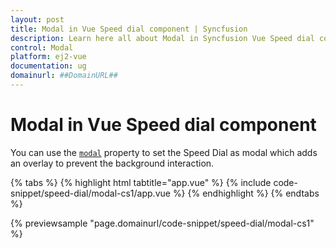 ```yaml
---
layout: post
title: Modal in Vue Speed dial component | Syncfusion
description: Learn here all about Modal in Syncfusion Vue Speed dial component of Syncfusion Essential JS 2 and more.
control: Modal 
platform: ej2-vue
documentation: ug
domainurl: ##DomainURL##
---
```


# Modal in Vue Speed dial component

You can use the [`modal`](https://ej2.syncfusion.com/vue/documentation/api/speed-dial#modal) property to set the Speed Dial as modal which adds an overlay to prevent the background interaction.

{% tabs %}
{% highlight html tabtitle="app.vue" %}
{% include code-snippet/speed-dial/modal-cs1/app.vue %}
{% endhighlight %}
{% endtabs %}
        
{% previewsample "page.domainurl/code-snippet/speed-dial/modal-cs1" %}